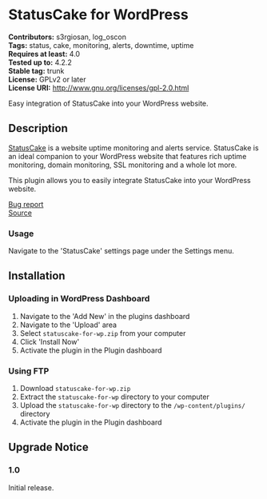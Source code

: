 # StatusCake for WordPress #
**Contributors:** s3rgiosan, log_oscon  
**Tags:** status, cake, monitoring, alerts, downtime, uptime  
**Requires at least:** 4.0  
**Tested up to:** 4.2.2  
**Stable tag:** trunk  
**License:** GPLv2 or later  
**License URI:** http://www.gnu.org/licenses/gpl-2.0.html  

Easy integration of StatusCake into your WordPress website.  

## Description ##

[StatusCake](https://www.statuscake.com) is a website uptime monitoring and alerts service. StatusCake is an ideal companion to your WordPress website that features rich uptime monitoring, domain monitoring, SSL monitoring and a whole lot more.  

This plugin allows you to easily integrate StatusCake into your WordPress website.  

[Bug report](https://github.com/log-oscon/statuscake-for-wp/issues)  
[Source](https://github.com/log-oscon/statuscake-for-wp)  

### Usage ###

Navigate to the 'StatusCake' settings page under the Settings menu.  

## Installation ##

### Uploading in WordPress Dashboard ###

1. Navigate to the 'Add New' in the plugins dashboard
2. Navigate to the 'Upload' area
3. Select `statuscake-for-wp.zip` from your computer
4. Click 'Install Now'
5. Activate the plugin in the Plugin dashboard

### Using FTP ###

1. Download `statuscake-for-wp.zip`
2. Extract the `statuscake-for-wp` directory to your computer
3. Upload the `statuscake-for-wp` directory to the `/wp-content/plugins/` directory
4. Activate the plugin in the Plugin dashboard


## Upgrade Notice ##

### 1.0 ###
Initial release.  
